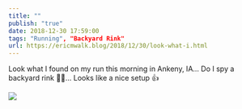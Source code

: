 ```yaml
---
title: ""
publish: "true"
date: 2018-12-30 17:59:00
tags: "Running", "Backyard Rink"
url: https://ericmwalk.blog/2018/12/30/look-what-i.html
---
```


Look what I found on my run this morning in Ankeny, IA... Do I spy a backyard rink 👀🏒... Looks like a nice setup 👍

![](https://ericmwalk.blog/uploads/2022/9307472f28.jpg)